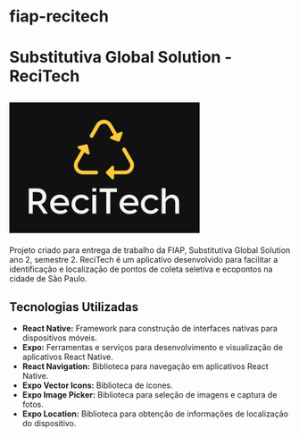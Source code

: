 # fiap-recitech

# Substitutiva Global Solution - ReciTech

## ![Logo](/img/logo.png)

Projeto criado para entrega de trabalho da FIAP, Substitutiva Global Solution ano 2, semestre 2. 
ReciTech é um aplicativo desenvolvido para facilitar a identificação e localização de pontos de coleta seletiva e ecopontos na cidade de São Paulo. 

## Tecnologias Utilizadas

- **React Native:** Framework para construção de interfaces nativas para dispositivos móveis.
- **Expo:** Ferramentas e serviços para desenvolvimento e visualização de aplicativos React Native.
- **React Navigation:** Biblioteca para navegação em aplicativos React Native.
- **Expo Vector Icons:** Biblioteca de ícones.
- **Expo Image Picker:** Biblioteca para seleção de imagens e captura de fotos.
- **Expo Location:** Biblioteca para obtenção de informações de localização do dispositivo.
